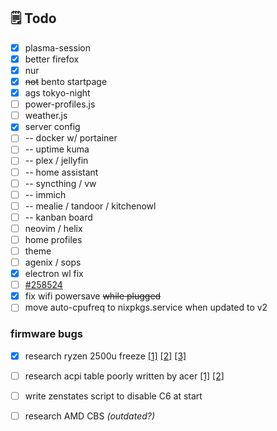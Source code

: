 ## 🗒 Todo
- [x] plasma-session
- [x] better firefox
- [x] nur
- [x] ~~not~~ bento startpage
- [x] ags tokyo-night
- [ ] power-profiles.js
- [ ] weather.js
- [x] server config
- [ ] -- docker w/ portainer
- [ ] -- uptime kuma
- [ ] -- plex / jellyfin
- [ ] -- home assistant
- [ ] -- syncthing / vw
- [ ] -- immich
- [ ] -- mealie / tandoor / kitchenowl
- [ ] -- kanban board
- [ ] neovim / helix
- [ ] home profiles
- [ ] theme
- [ ] agenix / sops
- [x] electron wl fix
- [ ] [#258524](https://github.com/NixOS/nixpkgs/issues/258524)
- [x] fix wifi powersave ~~while plugged~~
- [ ] move auto-cpufreq to nixpkgs.service when updated to v2

### firmware bugs
- [x] research ryzen 2500u freeze [[1]](https://bugzilla.kernel.org/show_bug.cgi?id=196683) [[2]](https://bugs.launchpad.net/ubuntu/+source/linux/+bug/1772081) [[3]](https://bugzilla.redhat.com/show_bug.cgi?id=1562530)
- [ ] research acpi table poorly written by acer [[1]](https://github.com/DavidS95/Smokeless_UMAF) [[2]](https://github.com/lbschenkel/acer-sf314_43-acpi-fix)
- [ ] write zenstates script to disable C6 at start
- [ ] research AMD CBS *(outdated?)*

